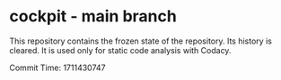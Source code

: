 # cockpit - main branch

This repository contains the frozen state of the repository.
Its history is cleared. It is used only for static code
analysis with Codacy.

Commit Time: 1711430747